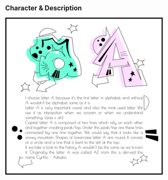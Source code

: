 ## Character & Description

<img src="./01-character-description.jpg" alt="Letter A" width="1000"/>
